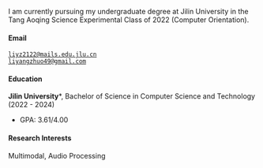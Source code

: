 I am currently pursuing my undergraduate degree at Jilin University in the Tang Aoqing Science Experimental Class of 2022 (Computer Orientation).

#### Email  
<code>liyz2122@mails.edu.jlu.cn</code>  
<code>liyangzhuo49@gmail.com</code>

#### Education  
**Jilin University***, Bachelor of Science in Computer Science and Technology (2022 - 2024)  
- GPA: 3.61/4.00  

#### Research Interests  
Multimodal, Audio Processing